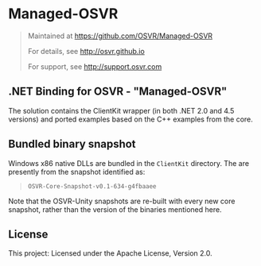 # Managed-OSVR
> Maintained at <https://github.com/OSVR/Managed-OSVR>
>
> For details, see <http://osvr.github.io>
>
> For support, see <http://support.osvr.com>

## .NET Binding for OSVR - "Managed-OSVR"
The solution contains the ClientKit wrapper (in both .NET 2.0 and 4.5 versions) and ported examples based on the C++ examples from the core.

## Bundled binary snapshot
Windows x86 native DLLs are bundled in the `ClientKit` directory. The are presently from the snapshot identified as:

> `OSVR-Core-Snapshot-v0.1-634-g4fbaaee`

Note that the OSVR-Unity snapshots are re-built with every new core snapshot, rather than the version of the binaries mentioned here.

## License

This project: Licensed under the Apache License, Version 2.0.